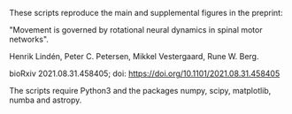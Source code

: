 These scripts reproduce the main and supplemental figures in the preprint:


"Movement is governed by rotational neural dynamics in spinal motor networks".

Henrik Lindén, Peter C. Petersen, Mikkel Vestergaard, Rune W. Berg.

bioRxiv 2021.08.31.458405; doi: https://doi.org/10.1101/2021.08.31.458405



The scripts require Python3 and the packages numpy, scipy, matplotlib, numba and astropy. 
